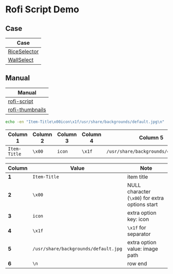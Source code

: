 

# Rofi Script Demo




## Case

| Case |
| ---- |
| [RiceSelector](https://github.com/gh0stzk/dotfiles/blob/master/config/bspwm/src/RiceSelector#L50-L51) |
| [WallSelect](https://github.com/gh0stzk/dotfiles/blob/master/config/bspwm/src/WallSelect#L52) |




## Manual

| Manual |
| ------ |
| [rofi-script](https://github.com/davatorium/rofi/blob/next/doc/rofi-script.5.markdown)
| [rofi-thumbnails](https://github.com/davatorium/rofi/blob/next/doc/rofi-thumbnails.5.markdown)


``` sh
echo -en "Item-Title\x00icon\x1f/usr/share/backgrounds/default.jpg\n" | rofi -dmenu -show-icons
```

| Column 1     | Column 2     | Column 3     | Column 4     | Column 5                             | Column 6     |
| ------------ | ------------ | ------------ | ------------ | ------------------------------------ | ------------ |
| `Item-Title` | `\x00`       | `icon`       | `\x1f`       | `/usr/share/backgrounds/default.jpg` | `\n`         |


| Column | Value                                | Note                                                 |
| ------ | ------------------------------------ | ---------------------------------------------------- |
| **1**  | `Item-Title`                         |  item title                                          |
| **2**  | `\x00`                               |  NULL character (`\x00`) for extra options start     |
| **3**  | `icon`                               |  extra option key: icon                              |
| **4**  | `\x1f`                               |  `\x1f` for separator                                |
| **5**  | `/usr/share/backgrounds/default.jpg` |  extra option value: image path                      |
| **6**  | `\n`                                 |  row end                                             |
